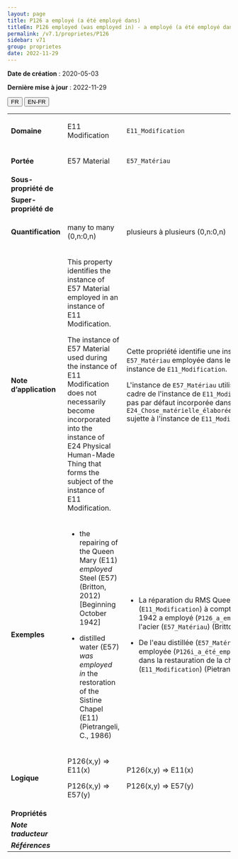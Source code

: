 ```yaml
---
layout: page
title: P126 a employé (a été employé dans)
titleEn: P126 employed (was employed in) - a employé (a été employé dans)
permalink: /v7.1/proprietes/P126
sidebar: v71
group: proprietes
date: 2022-11-29
---
```


**Date de création** : 2020-05-03

**Dernière mise à jour** : 2022-11-29

<div class="lang-buttons">
  <button id="fr" class="activate">FR</button>
  <button id="en-fr">EN-FR</button>
</div>

<table>
				<tbody>
				<tr>
					<td><strong>Domaine</strong></td>
					<td class="en"><p>E11 Modification</p>
							</td>
						<td><p><code class="language-plaintext highlighter-rouge">E11_Modification</code></p>
							</td>
						</tr>
					<tr>
					<td><strong>Portée</strong></td>
					<td class="en"><p>E57 Material</p>
							</td>
						<td><p><code class="language-plaintext highlighter-rouge">E57_Matériau</code></p>
							</td>
						</tr>
					<tr>
					<td><strong>Sous-propriété de</strong></td>
					<td class="en"><p></p>
							</td>
						<td><p></p>
							</td>
						</tr>
					<tr>
					<td><strong>Super-propriété de</strong></td>
					<td class="en"><p></p>
							</td>
						<td><p></p>
							</td>
						</tr>
					<tr>
					<td><strong>Quantification</strong></td>
					<td class="en"><p>many to many (0,n:0,n)</p>
							</td>
						<td><p>plusieurs à plusieurs (0,n:0,n)</p>
							</td>
						</tr>
					<tr>
					<td><strong>Note d’application</strong></td>
					<td class="en"><p>This property identifies the instance of E57 Material employed in an instance of E11 Modification.</p>
							<p>The instance of E57 Material used during the instance of E11 Modification does not necessarily become incorporated into the instance of E24 Physical Human-Made Thing that forms the subject of the instance of E11 Modification.</p>
							</td>
						<td><p>Cette propriété identifie une instance de <code class="language-plaintext highlighter-rouge">E57_Matériau</code> employée dans le cadre d'une instance de <code class="language-plaintext highlighter-rouge">E11_Modification</code>. </p>
							<p></p>
							<p>L'instance de <code class="language-plaintext highlighter-rouge">E57_Matériau</code> utilisée dans le cadre de l'instance de <code class="language-plaintext highlighter-rouge">E11_Modification</code> n'est pas par défaut incorporée dans l'instance de <code class="language-plaintext highlighter-rouge">E24_Chose_matérielle_élaborée_par_l’humain</code> sujette à l'instance de <code class="language-plaintext highlighter-rouge">E11_Modification</code>. </p>
							</td>
						</tr>
					<tr>
					<td><strong>Exemples</strong></td>
					<td class="en"><ul><li><p>the repairing of the Queen Mary (E11) <em>employed</em> Steel (E57) (Britton, 2012) [Beginning October 1942]</p>
							</li>
									<li><p>distilled water (E57) <em>was employed in</em> the restoration of the Sistine Chapel (E11) (Pietrangeli, C., 1986)</p>
							</li></ul>
										</td>
						<td><ul><li><p>La réparation du RMS Queen Mary (<code class="language-plaintext highlighter-rouge">E11_Modification</code>) à compter d'octobre 1942 a employé (<code class="language-plaintext highlighter-rouge">P126_a_employé</code>) de l'acier (<code class="language-plaintext highlighter-rouge">E57_Matériau</code>) (Britton, 2012)</p>
							</li>
									<li><p>De l'eau distillée (<code class="language-plaintext highlighter-rouge">E57_Matériau</code>) a été employée (<code class="language-plaintext highlighter-rouge">P126i_a_été_employé_dans</code>) dans la restauration de la chapelle Sixtine (<code class="language-plaintext highlighter-rouge">E11_Modification</code>) (Pietrangeli, 1986)</p>
							</li></ul>
										</td>
						</tr>
					<tr>
					<td><strong>Logique</strong></td>
					<td class="en"><p>P126(x,y) ⇒ E11(x)</p>
							<p>P126(x,y) ⇒ E57(y)</p>
							</td>
						<td><p>P126(x,y) ⇒ E11(x)</p>
							<p>P126(x,y) ⇒ E57(y)</p>
							</td>
						</tr>
					<tr>
					<td><strong>Propriétés</strong></td>
					<td class="en"><p></p>
							</td>
						<td><p></p>
							</td>
						</tr>
					<tr>
					<td><strong><em>Note traducteur</em></strong></td>
					<td colspan="2"><p></p>
							</td>
						</tr>
					<tr>
					<td><strong><em>Références</em></strong></td>
					<td colspan="2"><p><em></em></p>
							</td>
						</tr>
					</tbody>
				</table>
				
